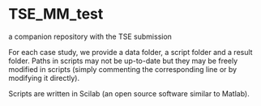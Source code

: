 # TSE_MM_test
a companion repository with the TSE submission


For each case study, we provide a data folder, a script folder and a result folder.
Paths in scripts may not be up-to-date but they may be freely modified in scripts (simply commenting the corresponding line or by modifying it directly).

Scripts are written in Scilab (an open source software similar to Matlab).

